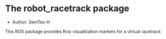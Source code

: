 <h1>The robot_racetrack package</h1>

- Author: SemTex-H

This ROS package provides Rviz visualization markers for a virtual racetrack
